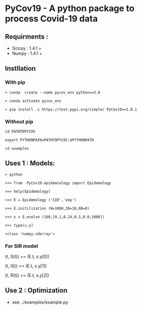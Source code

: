# PyCov19 - A python package to process Covid-19 data

## Requirments :
-  Scicpy : 1.4.1 + 
-  Numpy : 1.4.1 +


## Instllation 

### With pip 

 `> conda  create --name pycov_env python==3.6`

 `> conda activate pycov_env` 

 `> pip install -i https://test.pypi.org/simple/ PyCov19==1.0.1`

### Without pip 

  `cd PATHTOPYCOV`

  `export PYTHONPATH=PATHTOPYCOC:$PYTHONPATH`

  `cd examples`   


## Uses 1 : Models:
 `> python`

 `>>> from  PyCov19.epidemiology import Epidemology`

 `>>> help(Epidemology)`

 `>>> E = Epidemology ('SIR','exp')`

 `>>> E.initilization (N=1000,I0=10,R0=0)`

 `>>> s = E.evolve (160,[0.1,0.24,0.1,0.0,1000])`

 `>>> type(s.y)`

 `<class 'numpy.ndarray'>`

### For SIR model  

  (t, S(t)) ==  (E.t, s.y[0])

  (t, I(t)) ==  (E.t, s.y[1])

  (t, R(t)) ==  (E.t, s.y[2])

## Use 2 : Optimization   

  - see ../examples/example.py

